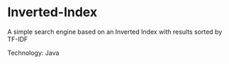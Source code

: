 # Inverted-Index
A simple search engine based on an Inverted Index with results sorted by TF-IDF


Technology: Java
